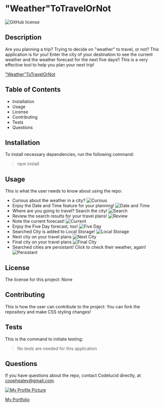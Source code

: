 # "Weather"ToTravelOrNot

![GitHub license](https://img.shields.io/badge/license-None-brightgreen)

## Description  

Are you planning a trip? Trying to decide on "weather" to travel, or not? This application is for you! Enter the city of your destination to see the current weather and the weather forecast for the next five days!! This is a very effective tool to help you plan your next trip! 

["Weather"ToTravelOrNot](https://codelucid.github.io/weatherToTravelOrNot/)

## Table of Contents
- Installation 
- Usage
- License
- Contributing
- Tests
- Questions  

## Installation  

To install necessary dependencies, run the following command:
>npm install  

## Usage  

This is what the user needs to know about using the repo:
- Curious about the weather in a city?
![Curious](/stepOne.png)
- Enjoy the Date and Time feature for your planning!
![Date and Time](/stepTwo.png)
- Where are you going to travel? Search the city!
![Search](/stepThree.png)
- Review the search results for your travel plans!
![Review](/stepFour.png)
- Note the current forecast!
![Current](/stepFive.png)
- Enjoy the Five Day forecast, too!
![Five Day](/stepSix.png)
- Searched City is added to Local Storage!
![Local Storage](/stepSeven.png)
- Next city on your travel plans
![Next City](/stepEight.png)
- Final city on your travel plans
![Final City](/stepNine.png)
- Searched cities are persistant! Click to check their weather, again!
![Persistant](/stepTen.png)

## License  

The license for this project:
None  

## Contributing  

This is how the user can contribute to the project:
You can fork the repository and make CSS styling changes!   

## Tests  

This is the command to initiate testing:
>No tests are needed for this application  

## Questions  

If you have questions about the repo, contact Codelucid directly, at coophealey@gmail.com.

[![My Profile Picture](/profilePic.png)](https://github.com/codelucid "My Profile Picture")

[My Portfolio](https://codelucid.github.io/Portfolio/ "My Portfolio")

